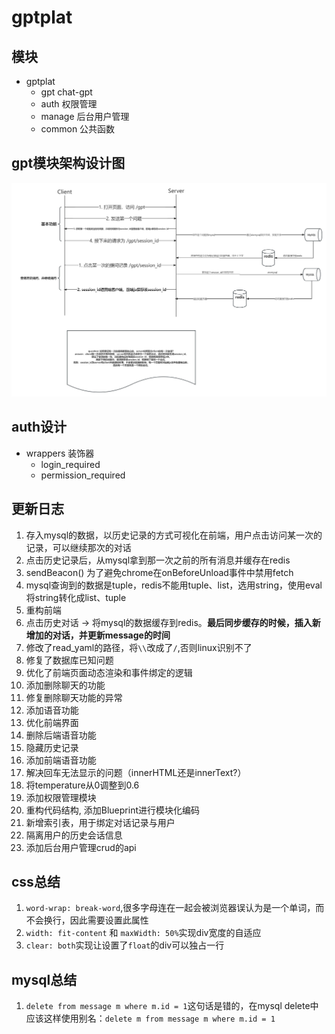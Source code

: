 # gptplat

## 模块

- gptplat
    - gpt chat-gpt
    - auth 权限管理
    - manage 后台用户管理
    - common 公共函数

## gpt模块架构设计图

![架构设计图](static/img/gpt_arch.jpg)

## auth设计

- wrappers 装饰器
  - login_required
  - permission_required 

## 更新日志

1. 存入mysql的数据，以历史记录的方式可视化在前端，用户点击访问某一次的记录，可以继续那次的对话
2. 点击历史记录后，从mysql拿到那一次之前的所有消息并缓存在redis
3. sendBeacon() 为了避免chrome在onBeforeUnload事件中禁用fetch
4. mysql查询到的数据是tuple，redis不能用tuple、list，选用string，使用eval将string转化成list、tuple
5. 重构前端
6. 点击历史对话 -> 将mysql的数据缓存到redis。**最后同步缓存的时候，插入新增加的对话，并更新message的时间**
7. 修改了read_yaml的路径，将`\\`改成了`/`,否则linux识别不了
8. 修复了数据库已知问题
9. 优化了前端页面动态渲染和事件绑定的逻辑
10. 添加删除聊天的功能
11. 修复删除聊天功能的异常
12. 添加语音功能
13. 优化前端界面
14. 删除后端语音功能
15. 隐藏历史记录
16. 添加前端语音功能
17. 解决回车无法显示的问题（innerHTML还是innerText?）
18. 将temperature从0调整到0.6
19. 添加权限管理模块
20. 重构代码结构, 添加Blueprint进行模块化编码
21. 新增索引表，用于绑定对话记录与用户
22. 隔离用户的历史会话信息
23. 添加后台用户管理crud的api


## css总结

1. `word-wrap: break-word`,很多字母连在一起会被浏览器误认为是一个单词，而不会换行，因此需要设置此属性
2. `width: fit-content` 和 `maxWidth: 50%`实现div宽度的自适应
3. `clear: both`实现让设置了`float`的div可以独占一行

## mysql总结

1. `delete from message m where m.id = 1`这句话是错的，在mysql
   delete中应该这样使用别名：`delete m from message m where m.id = 1`